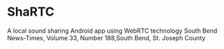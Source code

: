 ShaRTC
======

A local sound sharing Android app using WebRTC technology
South Bend News-Times, Volume 33, Number 188,South Bend, St. Joseph County
